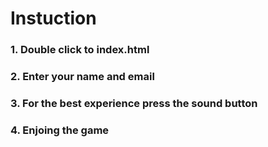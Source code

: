 # Instuction

### 1. Double click to index.html
### 2. Enter your name and email
### 3. For the best experience press the sound button
### 4. Enjoing the game